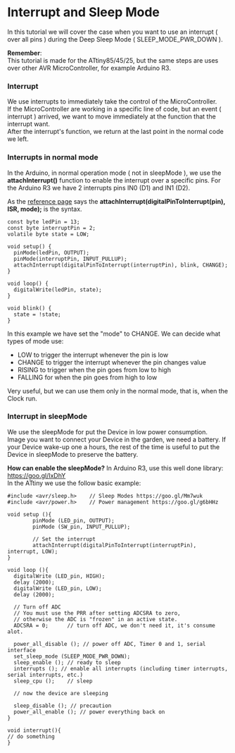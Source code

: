 # Interrupt and Sleep Mode
In this tutorial we will cover the case when you want to use an interrupt ( over all pins ) during the Deep Sleep Mode ( SLEEP_MODE_PWR_DOWN ).  

**Remember**:  
This tutorial is made for the ATtiny85/45/25, but the same steps are uses over other AVR MicroController, for example Arduino R3.  

### Interrupt
We use interrupts to immediately take the control of the MicroController.  
If the MicroController are working in a specific line of code, but an event ( interrupt ) arrived, we want to move immediately at the function that the interrupt want.  
After the interrupt's function, we return at the last point in the normal code we left.  

### Interrupts in normal mode
In the Arduino, in normal operation mode ( not in sleepMode ), we use the **attachInterrupt()** function to enable the interrupt over a specific pins. For the Arduino R3 we have 2 interrupts pins IN0 (D1) and IN1 (D2).  

As the [reference page](https://goo.gl/DGR2bH) says the **attachInterrupt(digitalPinToInterrupt(pin), ISR, mode);** is the syntax.  

```
const byte ledPin = 13;
const byte interruptPin = 2;
volatile byte state = LOW;

void setup() {
  pinMode(ledPin, OUTPUT);
  pinMode(interruptPin, INPUT_PULLUP);
  attachInterrupt(digitalPinToInterrupt(interruptPin), blink, CHANGE);
}

void loop() {
  digitalWrite(ledPin, state);
}

void blink() {
  state = !state;
}
```  

In this example we have set the "mode" to CHANGE. We can decide what types of mode use:  
- LOW to trigger the interrupt whenever the pin is low  
- CHANGE to trigger the interrupt whenever the pin changes value  
- RISING to trigger when the pin goes from low to high  
- FALLING for when the pin goes from high to low  

Very useful, but we can use them only in the normal mode, that is, when the Clock run.  

### Interrupt in sleepMode
We use the sleepMode for put the Device in low power consumption.  
Image you want to connect your Device in the garden, we need a battery. If your Device wake-up one a hours, the rest of the time is useful to put the Device in sleepMode to preserve the battery.  

**How can enable the sleepMode?**
In Arduino R3, use this well done library: https://goo.gl/IxDhY  
In the ATtiny we use the follow basic example:  

```
#include <avr/sleep.h>    // Sleep Modes https://goo.gl/Mm7wuk
#include <avr/power.h>    // Power management https://goo.gl/g6bHHz

void setup (){
        pinMode (LED_pin, OUTPUT);
        pinMode (SW_pin, INPUT_PULLUP);

        // Set the interrupt
        attachInterrupt(digitalPinToInterrupt(interruptPin), interrupt, LOW);
}

void loop (){
  digitalWrite (LED_pin, HIGH);
  delay (2000);
  digitalWrite (LED_pin, LOW);
  delay (2000);

  // Turn off ADC
  // You must use the PRR after setting ADCSRA to zero,
  // otherwise the ADC is "frozen" in an active state.
  ADCSRA = 0;      // turn off ADC, we don't need it, it's consume alot.

  power_all_disable (); // power off ADC, Timer 0 and 1, serial interface
  set_sleep_mode (SLEEP_MODE_PWR_DOWN);
  sleep_enable (); // ready to sleep
  interrupts (); // enable all interrupts (including timer interrupts, serial interrupts, etc.)
  sleep_cpu ();    // sleep

  // now the device are sleeping

  sleep_disable (); // precaution
  power_all_enable (); // power everything back on
}

void interrupt(){
// do something
}
```
